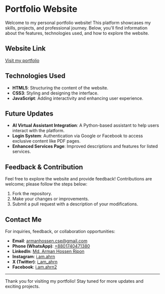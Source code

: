 # Portfolio Website

Welcome to my personal portfolio website! This platform showcases my skills, projects, and professional journey. Below, you'll find information about the features, technologies used, and how to explore the website.

## Website Link
[Visit my portfolio](https://armanhossen.vercel.app/)

## Technologies Used
- **HTML5**: Structuring the content of the website.
- **CSS3**: Styling and designing the interface.
- **JavaScript**: Adding interactivity and enhancing user experience.

## Future Updates
- **AI Virtual Assistant Integration**: A Python-based assistant to help users interact with the platform.
- **Login System**: Authentication via Google or Facebook to access exclusive content like PDF pages.
- **Enhanced Services Page**: Improved descriptions and features for listed services.

## Feedback & Contribution
Feel free to explore the website and provide feedback! Contributions are welcome; please follow the steps below:

1. Fork the repository.
2. Make your changes or improvements.
3. Submit a pull request with a description of your modifications.

## Contact Me
For inquiries, feedback, or collaboration opportunities:

- **Email**: [armanhossen.cse@gmail.com](mailto:armanhossen.cse@gmail.com)
- **Phone (WhatsApp)**: [+8801740471380](https://wa.me/8801740471380)
- **LinkedIn**: [Md. Arman Hossen Ripon](https://www.linkedin.com/in/armanhossenripon/)
- **Instagram**: [i.am.ahrn](https://www.instagram.com/i.am.ahrn/)
- **X (Twitter)**: [i_am_ahrn](https://x.com/i_am_ahrn)
- **Facebook**: [i.am.ahrn2](https://www.facebook.com/i.am.ahrn2)

---

Thank you for visiting my portfolio! Stay tuned for more updates and exciting projects.
